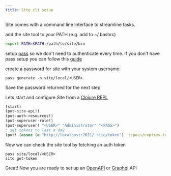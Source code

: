 ```yaml
---
title: Site cli setup
---
```


<Intro>
Site comes with a command line interface to streamline tasks.
</Intro>


add the site tool to your PATH (e.g. add to ~/.bashrc)
```bash
export PATH=$PATH:/path/to/site/bin
```

setup [pass](https://www.passwordstore.org/) so we don't need to authenticate every time.
If you don't have pass setup you can follow this [guide](https://www.thepolyglotdeveloper.com/2018/12/manage-passwords-gpg-command-line-pass/)

create a password for site with your system username:
```shell
pass generate -n site/local/<USER>
```
Save the password returned for the next step

Lets start and configure Site from a [Clojure REPL](https://github.com/juxt/site#the-repl)


```clojure
(start)
(put-site-api!)
(put-auth-resources!)
(put-superuser-role!)
(put-superuser! "<USER>" "Administrator" "<PASS>")
; set tokens to last a day
(put! (assoc (e "http://localhost:2021/_site/token")  ::pass/expires-in (* 24 3600)))
```

Now we can check the site tool by fetching an auth token
```shell
pass site/local/<USER>
site get-token
```

Great! Now you are ready to set up an [OpenAPI](openapi) or [Graphql](graphql) API